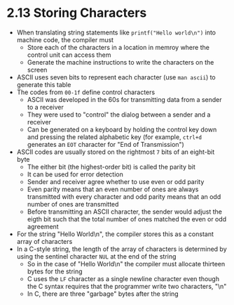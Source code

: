 # 2.13 Storing Characters

* When translating string statements like `printf("Hello world\n")`  into machine code, the compiler must
  * Store each of the characters in a location in memroy where the control unit can access them
  * Generate the machine instructions to write the characters on the screen
* ASCII uses seven bits to represent each character (use `man ascii`) to generate this table
* The codes from `00-1f` define control characters
  * ASCII was developed in the 60s for transmitting data from a sender to a receiver
  * They were used to "control" the dialog between a sender and a receiver
  * Can be generated on a keyboard by holding the control key down and pressing the related alphabetic key (for example, `ctrl+d` generates an `EOT` character for "End of Transmission")
* ASCII codes are usually stored on the rightmost `7` bits of an eight-bit byte
  * The either bit (the highest-order bit) is called the parity bit
  * It can be used for error detection
  * Sender and receiver agree whether to use even or odd parity
  * Even parity means that an even number of ones are always transmitted with every character and odd parity means that an odd number of ones are transmitted
  * Before transmitting an ASCII character, the sender would adjust the eigth bit such that the total number of ones matched the even or odd agreement
* For the string "Hello World\n", the compiler stores this as a constant array of characters
* In a C-style string, the length of the array of characters is determined by using the sentinel character `NUL` at the end of the string
  * So in the case of "Hello World\n" the compiler must allocate thirteen bytes for the string
  * C uses the `LF` character as a single newline character even though the C syntax requires that the programmer write two characters, "\n"
  * In C, there are three "garbage" bytes after the string
